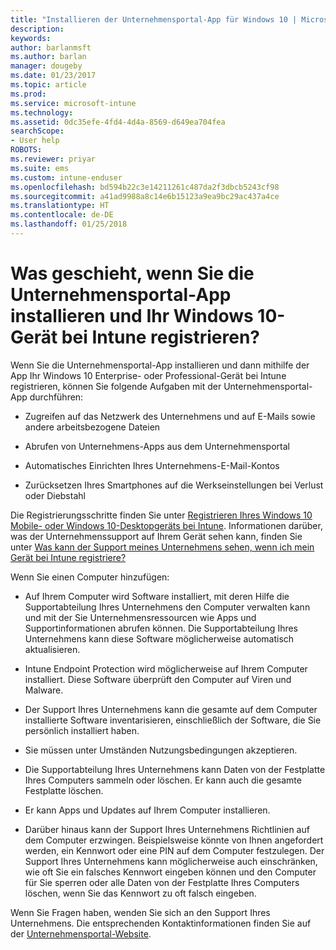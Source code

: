 ```yaml
---
title: "Installieren der Unternehmensportal-App für Windows 10 | Microsoft-Dokumentation"
description: 
keywords: 
author: barlanmsft
ms.author: barlan
manager: dougeby
ms.date: 01/23/2017
ms.topic: article
ms.prod: 
ms.service: microsoft-intune
ms.technology: 
ms.assetid: 0dc35efe-4fd4-4d4a-8569-d649ea704fea
searchScope:
- User help
ROBOTS: 
ms.reviewer: priyar
ms.suite: ems
ms.custom: intune-enduser
ms.openlocfilehash: bd594b22c3e14211261c487da2f3dbcb5243cf98
ms.sourcegitcommit: a41ad9988a8c14e6b15123a9ea9bc29ac437a4ce
ms.translationtype: HT
ms.contentlocale: de-DE
ms.lasthandoff: 01/25/2018
---
```

# <a name="what-happens-if-you-install-the-company-portal-app-and-enroll-your-windows-10-device-in-intune"></a>Was geschieht, wenn Sie die Unternehmensportal-App installieren und Ihr Windows 10-Gerät bei Intune registrieren?

Wenn Sie die Unternehmensportal-App installieren und dann mithilfe der App Ihr Windows 10 Enterprise- oder Professional-Gerät bei Intune registrieren, können Sie folgende Aufgaben mit der Unternehmensportal-App durchführen:

-   Zugreifen auf das Netzwerk des Unternehmens und auf E-Mails sowie andere arbeitsbezogene Dateien

-   Abrufen von Unternehmens-Apps aus dem Unternehmensportal

-   Automatisches Einrichten Ihres Unternehmens-E-Mail-Kontos

-   Zurücksetzen Ihres Smartphones auf die Werkseinstellungen bei Verlust oder Diebstahl

Die Registrierungsschritte finden Sie unter [Registrieren Ihres Windows 10 Mobile- oder Windows 10-Desktopgeräts bei Intune](enroll-your-w10-phone-or-w10-pc-windows.md). Informationen darüber, was der Unternehmenssupport auf Ihrem Gerät sehen kann, finden Sie unter [Was kann der Support meines Unternehmens sehen, wenn ich mein Gerät bei Intune registriere?](what-info-can-your-company-see-when-you-enroll-your-device-in-intune.md)

Wenn Sie einen Computer hinzufügen:

-   Auf Ihrem Computer wird Software installiert, mit deren Hilfe die Supportabteilung Ihres Unternehmens den Computer verwalten kann und mit der Sie Unternehmensressourcen wie Apps und Supportinformationen abrufen können. Die Supportabteilung Ihres Unternehmens kann diese Software möglicherweise automatisch aktualisieren.

-   Intune Endpoint Protection wird möglicherweise auf Ihrem Computer installiert. Diese Software überprüft den Computer auf Viren und Malware.

-   Der Support Ihres Unternehmens kann die gesamte auf dem Computer installierte Software inventarisieren, einschließlich der Software, die Sie persönlich installiert haben.

-   Sie müssen unter Umständen Nutzungsbedingungen akzeptieren.

-   Die Supportabteilung Ihres Unternehmens kann Daten von der Festplatte Ihres Computers sammeln oder löschen. Er kann auch die gesamte Festplatte löschen.

-   Er kann Apps und Updates auf Ihrem Computer installieren.

-   Darüber hinaus kann der Support Ihres Unternehmens Richtlinien auf dem Computer erzwingen. Beispielsweise könnte von Ihnen angefordert werden, ein Kennwort oder eine PIN auf dem Computer festzulegen. Der Support Ihres Unternehmens kann möglicherweise auch einschränken, wie oft Sie ein falsches Kennwort eingeben können und den Computer für Sie sperren oder alle Daten von der Festplatte Ihres Computers löschen, wenn Sie das Kennwort zu oft falsch eingeben.

Wenn Sie Fragen haben, wenden Sie sich an den Support Ihres Unternehmens. Die entsprechenden Kontaktinformationen finden Sie auf der [Unternehmensportal-Website](https://portal.manage.microsoft.com#HelpDeskDialog).
